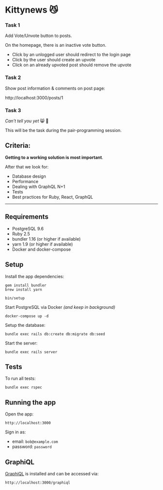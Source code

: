 # Kittynews 😼

### Task 1

Add Vote/Unvote button to posts.

On the homepage, there is an inactive vote button.

* Click by an unlogged user should redirect to the login page
* Click by the user should create an upvote
* Click on an already upvoted post should remove the upvote

### Task 2

Show post information & comments on post page:

http://localhost:3000/posts/1

### Task 3

*Can't tell you yet* 😸 🙊

This will be the task during the pair-programming session.

## Criteria:

**Getting to a working solution is most important**.

After that we look for:

- Database design
- Performance
- Dealing with GraphQL N+1
- Tests
- Best practices for Ruby, React, GraphQL

---

## Requirements

- PostgreSQL 9.6
- Ruby 2.5
- bundler 1.16 (or higher if available)
- yarn 1.9 (or higher if available)
- Docker and docker-compose

## Setup

Install the app dependencies:

```
gem install bundler
brew install yarn

bin/setup
```

Start PostgreSQL via Docker *(and keep in background)*

```
docker-compose up -d
```

Setup the database:

```
bundle exec rails db:create db:migrate db:seed
```

Start the server:

```
bundle exec rails server
```

## Tests

To run all tests:

```
bundle exec rspec
```

## Running the app

Open the app:

```
http://localhost:3000
```

Sign in as:

* email: `bob@example.com`
* password: `password`

## GraphiQL

[GraphiQL](https://www.npmjs.com/package/graphiql) is installed and can be accessed via:

```
http://localhost:3000/graphiql
```
